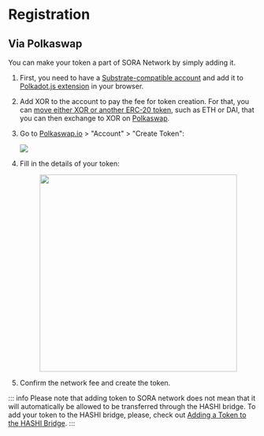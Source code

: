 # Registration

## Via Polkaswap

You can make your token a part of SORA Network by simply adding it.

1. First, you need to have a [Substrate-compatible account](https://wiki.polkadot.network/docs/en/learn-accounts) and add it to [Polkadot.js extension](https://polkadot.js.org/extension/) in your browser.

2. Add XOR to the account to pay the fee for token creation. For that, you can [move either XOR or another ERC-20 token](https://wiki.sora.org/guides/how-to-transfer-from-ethereum-mainnet-to-sora-v2-hashi-bridge), such as ETH or DAI, that you can then exchange to XOR on [Polkaswap](https://polkaswap.io/#/swap).

3. Go to [Polkaswap.io](https://polkaswap.io/) > "Account" > "Create Token":

    ![](</.gitbook/assets/register-asset-create-token.png>)

4. Fill in the details of your token:

    <center><img src="/.gitbook/assets/register-asset-create-token-fill-in.png" width="400"></center>

5. Confirm the network fee and create the token.

::: info
Please note that adding token to SORA network does not mean that it
will automatically be allowed to be transferred through the HASHI
bridge. To add your token to the HASHI bridge, please, check out
[Adding a Token to the HASHI Bridge](adding-a-token-to-a-hashi-bridge.md).
:::

